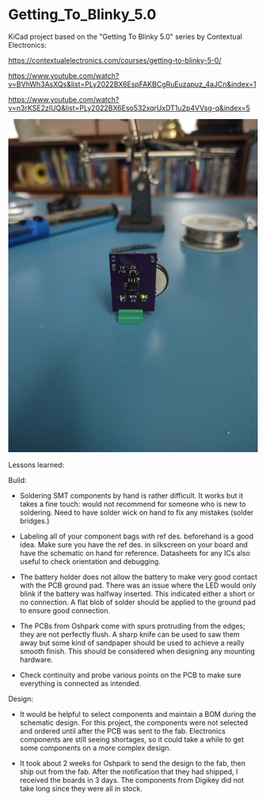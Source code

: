 # Getting_To_Blinky_5.0

KiCad project based on the "Getting To Blinky 5.0" series by Contextual Electronics:

https://contextualelectronics.com/courses/getting-to-blinky-5-0/

https://www.youtube.com/watch?v=BVhWh3AsXQs&list=PLy2022BX6EspFAKBCgRuEuzapuz_4aJCn&index=1

https://www.youtube.com/watch?v=n3rKSE2zIUQ&list=PLy2022BX6Eso532xqrUxDT1u2p4VVsg-q&index=5



![blinky](https://github.com/BaconEggsRL/Getting_To_Blinky_5.0/blob/main/GettingToBlink5.0/GTB5_Pics/Build_Pics/Blinky1.jpg?raw=true)



Lessons learned:


Build:

- Soldering SMT components by hand is rather difficult. It works but it takes a fine touch: would not recommend for someone who is new to soldering. Need to have solder wick on hand to fix any mistakes (solder bridges.)

- Labeling all of your component bags with ref des. beforehand is a good idea. Make sure you have the ref des. in silkscreen on your board and have the schematic on hand for reference. Datasheets for any ICs also useful to check orientation and debugging.

- The battery holder does not allow the battery to make very good contact with the PCB ground pad. There was an issue where the LED would only blink if the battery was halfway inserted. This indicated either a short or no connection. A flat blob of solder should be applied to the ground pad to ensure good connection.

- The PCBs from Oshpark come with spurs protruding from the edges; they are not perfectly flush. A sharp knife can be used to saw them away but some kind of sandpaper should be used to achieve a really smooth finish. This should be considered when designing any mounting hardware.

- Check continuity and probe various points on the PCB to make sure everything is connected as intended.


Design:

- It would be helpful to select components and maintain a BOM during the schematic design. For this project, the components were not selected and ordered until after the PCB was sent to the fab. Electronics components are still seeing shortages, so it could take a while to get some components on a more complex design.

- It took about 2 weeks for Oshpark to send the design to the fab, then ship out from the fab. After the notification that they had shipped, I received the boards in 3 days. The components from Digikey did not take long since they were all in stock.
